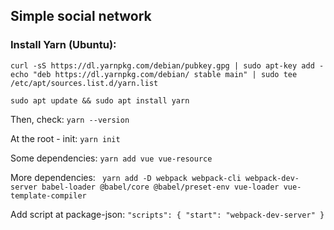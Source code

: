 ## Simple social network

### Install Yarn (Ubuntu):
```
curl -sS https://dl.yarnpkg.com/debian/pubkey.gpg | sudo apt-key add -
echo "deb https://dl.yarnpkg.com/debian/ stable main" | sudo tee /etc/apt/sources.list.d/yarn.list

sudo apt update && sudo apt install yarn
```
Then, check:
`yarn --version`

At the root - init:
`yarn init`

Some dependencies:
`yarn add vue vue-resource`

More dependencies:
` yarn add -D webpack webpack-cli webpack-dev-server babel-loader @babel/core @babel/preset-env vue-loader vue-template-compiler`

Add script at package-json:
`"scripts": {
     "start": "webpack-dev-server"
   }`